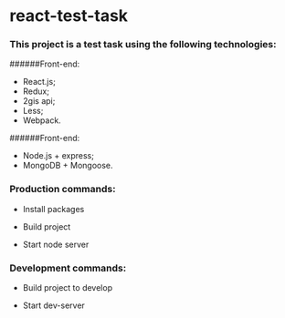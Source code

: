 # react-test-task

### This project is a test task using the following technologies:

######Front-end:

+ React.js;
+ Redux;
+ 2gis api;
+ Less;
+ Webpack.

######Front-end:

+ Node.js + express;
+ MongoDB + Mongoose.


### Production commands:

+ Install packages 

    <yarn install>

+ Build project

    <yarn production>

+ Start node server

    <node server.js>

### Development commands:

+ Build project to develop
                
    <yarn build>

+ Start dev-server

    <yarn start>
